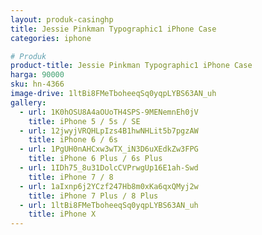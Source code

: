 ```yaml
---
layout: produk-casinghp
title: Jessie Pinkman Typographic1 iPhone Case
categories: iphone

# Produk
product-title: Jessie Pinkman Typographic1 iPhone Case
harga: 90000
sku: hn-4366
image-drive: 1ltBi8FMeTboheeqSq0yqpLYBS63AN_uh
gallery:
  - url: 1K0hOSU8A4aOUoTH4SPS-9MENemnEh0jV
    title: iPhone 5 / 5s / SE
  - url: 12jwyjVRQHLpIzs4B1hwNHLit5b7pgzAW
    title: iPhone 6 / 6s
  - url: 1PgUH0nAHCxw3wTX_iN3D6uXEdkZw3FPG
    title: iPhone 6 Plus / 6s Plus
  - url: 1IDh75_8u31DolcCVPrwgUp16E1ah-Swd
    title: iPhone 7 / 8
  - url: 1aIxnp6j2YCzf247Hb8m0xKa6qxQMyj2w
    title: iPhone 7 Plus / 8 Plus
  - url: 1ltBi8FMeTboheeqSq0yqpLYBS63AN_uh
    title: iPhone X
---
```

